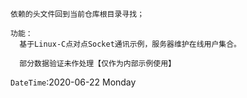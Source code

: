 ```
依赖的头文件回到当前仓库根目录寻找；

功能：
  基于Linux-C点对点Socket通讯示例，服务器维护在线用户集合。
  
  部分数据验证未作处理【仅作为内部示例使用】
```


`DateTime`:2020-06-22 Monday
